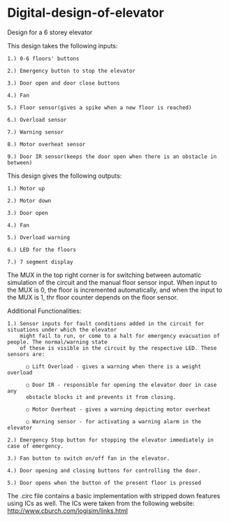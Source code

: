 # Digital-design-of-elevator
Design for a 6 storey elevator

This design takes the following inputs:

    1.) 0-6 floors' buttons
  
    2.) Emergency button to stop the elevator
  
    3.) Door open and door close buttons
  
    4.) Fan
  
    5.) Floor sensor(gives a spike when a new floor is reached)
  
    6.) Overload sensor
  
    7.) Warning sensor
  
    8.) Motor overheat sensor
  
    9.) Door IR sensor(keeps the door open when there is an obstacle in between)
  

This design gives the following outputs:

    1.) Motor up
  
    2.) Motor down
  
    3.) Door open
  
    4.) Fan
  
    5.) Overload warning
  
    6.) LED for the floors
  
    7.) 7 segment display
  
  
The MUX in the top right corner is for switching between automatic simulation of the circuit and the manual floor sensor input.
When input to the MUX is 0, the floor is incremented automatically, and when the input to the MUX is 1, thr floor counter depends on the floor sensor.



Additional Functionalities:


    1.) Sensor inputs for fault conditions added in the circuit for situations under which the elevator 
        might fail to run, or come to a halt for emergency evacuation of people. The normal/warning state 
        of these is visible in the circuit by the respective LED. These sensors are:
      
          ○ Lift Overload - gives a warning when there is a weight overload
        
          ○ Door IR - responsible for opening the elevator door in case any
          obstacle blocks it and prevents it from closing.
          
          ○ Motor Overheat - gives a warning depicting motor overheat
        
          ○ Warning sensor - for activating a warning alarm in the elevator
        
    2.) Emergency Stop button for stopping the elevator immediately in case of emergency.

    3.) Fan button to switch on/off fan in the elevator.
  
    4.) Door opening and closing buttons for controlling the door.
  
    5.) Door opens when the button of the present floor is pressed
  
  
  
  
The .circ file contains a basic implementation with stripped down features using ICs as well. 
The ICs were taken from the following website: http://www.cburch.com/logisim/links.html
